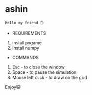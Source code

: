 # ashin
    Hello my friend 🖐
* REQUIREMENTS  
 1) install pygame
 2) install numpy 
* COMMANDS
 1) Esc  - to close the window 
 2) Space -  to pause the simulation
 3) Mouse left click  - to draw on the grid 
   
   Enjoy😺
